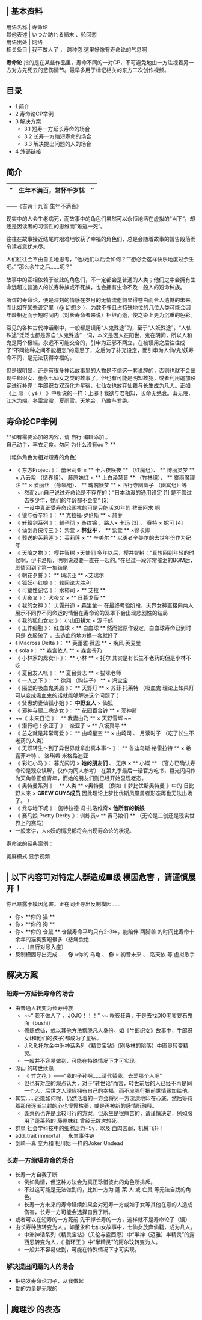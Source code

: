 |  **基本资料**  
---  
用语名称  |  寿命论   
其他表述  |  いつか訪れる結末  、轮回恋   
用语出处  |  网络   
相关条目  |  我不做人了  ，  跨种恋  这里好像有寿命论的气息啊  </br>  
  
**寿命论** 指的是在某些作品里，寿命不同的一对CP，不可避免地由一方注视着另一方对方先死去的悲伤情节。最早多用于标记相关的东方二次创作视频。

##  目录

  * 1  简介 
  * 2  寿命论CP举例 
  * 3  解决方案 
    * 3.1  短寿一方延长寿命的场合 
    * 3.2  长寿一方缩短寿命的场合 
    * 3.3  解决提出问题的人的场合 
  * 4  外部链接 

##  简介

|  “  |  **生年不满百，常怀千岁忧** |  ”   
---|---|---  
——《古诗十九首·生年不满百》  
  
现实中的人会生老病死，而故事中的角色们虽然可以永恒地活在虚拟的“当下”，却还是因读者的习惯性的思维而“难逃一死”。

往往在故事接近结尾时艰难地收获了幸福的角色们，总是会随着故事的暂告段落而令读者意犹未尽。

人们往往会不由自主地思考，“他/她们以后会如何？”“想必会这样快乐地度过余生吧。”“那么余生之后......呢？”

故事中的互相依赖于彼此的角色们，不一定都会是普通的人类；他们之中会拥有生命远超过普通人的长寿种族或不死族，也会拥有生命不及一般人的短命种族。

所谓的寿命论，便是深刻的情感在岁月的无情流逝前显得苍白而令人遗憾的未来。而比如在某些设定里（@  幻想乡
），为数不多且占特殊地位的几位人类可能会因年龄相近而于短时间内（对长寿命者来说）相继而逝，使之染上更为沉重的色彩。

常见的各种古代神话剧中，一般都是误用“人鬼殊途”的，至于“人妖殊途”，“人仙殊途”泛泛也都是源自“人鬼殊途”一词，本义是因人在阳世，鬼在阴间，所以人和鬼是两个极端，永远不可能交合的，引申为正邪不两立，在被误用之后往往成了“不同物种之间不能相恋”的意思了，之后为了补充设定，而引申为人仙/鬼/妖寿命不同，是无法获得幸福的。

但是很明显，还是有很多神话故事里的人物是不信这一套说辞的，否则也就不会出现牛郎织女、董永七仙女之类的故事了，但也有可能是明知故犯，或者利用追加设定进行补完：牛郎织女双双化为星宿，七仙女也放弃仙籍与长生成为凡人。正如《上
邪  （  yé  ）  》中所说的一样：上邪！我欲与君相知，长命无绝衰。山无陵，江水为竭。冬雷震震，夏雨雪。天地合，乃敢与君绝。

##  寿命论CP举例

**如有需要添加的内容，请 自行  编辑添加  。  
自己动手，丰衣足食。勿问  为什么没有oo？  **

（粗体角色为相对短寿的角色）

  * 《  东方Project  》：  蕾米莉亚  × ** 十六夜咲夜  ** （红魔组）、 ** 博丽灵梦  ** ×  八云紫  （结界组）、  藤原妹红  × ** 上白泽慧音  ** （竹林组）、 ** 雾雨魔理沙  ** ×  爱丽丝  （咏唱组）、 ** 魂魄妖梦  ** ×  西行寺幽幽子  （幽冥组）等 
    * 然而zun自己说过寿命论是不存在的：“日本动漫的通用设定  [1]  是不管过去多少年，她们的年龄都不会变”  [2] 
    * 一设中真正受寿命论困扰的可是只能活30年的  稗田阿求  啊 
  * 《  狼与香辛料  》： ** 克拉福·罗伦斯  ** ×  赫萝 
  * 《  轩辕剑系列  》：  辅子彻  ×  桑纹锦  、路人×  卡玛  [3]  、  赛特  ×  妮可  [4] 
  * 《  仙剑奇侠传三  》：  紫萱  × **林业平** 、 ** 紫萱  ** ×徐长卿 
  * 《  葬送的芙莉莲  》：  芙莉莲  × ** 辛美尔  ** 以勇者辛美尔的去世年份作为纪年 
  * 《  天降之物  》：  樱井智树  ×天使们  多年以后，樱井智树：“真想回到年轻的时候啊，伊卡洛斯，明明说过要一直在一起的。”在经过一段非常催泪的BGM后，剧情回到了第一集结尾 
  * 《  朝花夕誓  》： ** 玛琪亚  ** ×艾瑞尔 
  * 《  狐妖小红娘  》：  轮回论大胜利 
  * 《  可塑性记忆  》：  水柿司  × ** 艾拉  **
  * 《  犬夜叉  》：  犬夜叉  × ** 日暮戈薇  **
  * 《  我的女神  》：  贝露丹迪  ×  森里萤一  在最终考验阶段，天界女神直接向两人展示不同界不同命运的情侣在寿命论的笼罩下会出现悲剧性的结局 
  * 《  我的狐仙女友  》：  小山田耕太  ×  源千鹤 
  * 《  工作细胞  》：  红血球  × ** 白血球  ** 然而据原作设定，白血球寿命已到时只是  衣服破了  ，去造血的地方换一套就好了 
  * 《  Macross Delta  》： ** 芙蕾雅·薇恩  ** ×  疾风·英麦曼 
  * 《  sola  》： ** 森宫依人  ** ×  森宫苍乃 
  * 《  小林家的龙女仆  》： ** 小林  ** ×  托尔  其实是有长生不老药的但是小林不吃 
  * 《  夏目友人帐  》： ** 夏目贵志  ** ×  猫咪老师 
  * 《  一人之下  》： ** 徐翔  （狗娃子） ** ×  冯宝宝 
  * 《  隔壁的吸血鬼美眉  》： ** 天野灯  ** ×  苏菲·托莱特  （吸血鬼  理论上如果灯可以变成吸血鬼的话就能够解决这个问题了  ） 
  * 《  贤惠幼妻仙狐小姐  》： **中野玄人** ×  仙狐 
  * 《  邪神与厨二病少女  》： ** 花园百合铃  ** ×  邪神酱 
  * ~~《 未来日记  》： ** 我妻由乃  ** ×  天野雪辉  ~~
  * 《  潜行吧！奈亚子  》：  奈亚子  × ** 八坂真寻  **
  * 《  总之就是非常可爱  》： ** 由崎星空  ** ×  由崎司  、  月读时子  （吃了长生不老药的人类） 
  * 《  无职转生～到了异世界就拿出真本事～  》： ** 鲁迪乌斯·格雷拉特  ** ×  希露菲叶特  、  洛琪希·米格路迪亚 
  * 《  彩虹小马  》：  暮光闪闪  × **她的朋友们** 、  无序  × ** 小蝶  ** （官方已确认寿命论是观众误解，仅作为同人参考）  在第九季最后一话官方吃书，暮光闪闪作为天角兽正值青年，而她的朋友们则已经开始显现老态。 
  * 《  奥特曼系列  》： ** 人类  ** ×奥特曼 （例如《  梦比优斯奥特曼  》中的  日比野未来  × **CREW GUYS成员** 因此理论上梦比优斯凤凰勇者形态再也无法出场了。  ） 
  * 《  龙与地下城  》：施特拉德·冯·扎洛维奇× **他所有的新娘**
  * 《  赛马娘 Pretty Derby  》：训练员× ** 赛马娘们  ** （无论是二创还是现实世界上的赛马） 
  * 一般来讲，人×妖的情况都将会出现寿命论的状况。 

寿命论的经典案例：

宽屏模式  显示视频

|  以下内容可对特定人群造成■级  模因危害  ，请谨慎展开！  
---  
你已暴露于模因危害。正在同步导出反制模因…… </br>

  * 你× **你的 猫  **
  * 你× **你的 狗  **
  * 你× **你的 仓鼠  ** 仓鼠寿命平均只有2-3年，能陪伴  两脚兽  的时间比寿命十余年的猫狗要短很多（悲痛欲绝 
  * ……（自行对号入座） 
  * 反制模因导出完成……  **你** ×你的  乌龟  、 **你** ×  初音未来  、  洛天依  等  虚拟歌手 

  
  
##  解决方案

###  短寿一方延长寿命的场合

  * 由普通人转变为长寿种族 
    * ~~“ 我不做人了  ，JOJO！！！” ~~ 咲夜狂喜，于是去找DIO老爹要石鬼面（bushi） 
    * 修炼成仙，或以其他方法摆脱凡人身份。如《牛郎织女》故事中，牛郎织女(和他们的孩子)都成为了星宿。 
    * J.R.R.托尔金中洲神话系列《精灵宝钻》（刚多林的陷落）中图奥转变精灵。 
    * 一般并不容易做到，可能在特殊情况下才可实现。 
  * 涂山  的转世续缘 
    * 《  竹之花  》——“我的子孙啊……请代替我，去爱那个人吧” 
    * 但也有对应的观点认为，对于“转世论”而言，转世前后的人已经不再是同一个人，后世之人理应拥有自己的幸福，而不应强行把前世情缘加给他。 
  * 其实......还能如何呢，仍然活着的一方会将另一方深深地印在心底，然后等待着那份逐渐尘封的心也慢慢枯萎，或是再被新的感情所融释。 
    * 蓬莱药也许是比较可行的方案。但永生是很痛苦的，请谨慎决定，例如服用了蓬莱药的  藤原妹红  曾经无数次想死。 
  * 群星  社会学科技中的细胞活力+5y，以及  血肉苦弱，机械飞升！ 
  * add_trait immortal  ，  永生事件链 
  * 剑崎一真  变为和  相川始  一样的Joker Undead 

###  长寿一方缩短寿命的场合

  * 长寿一方自我了断 
    * 例如殉情，但这种方法会为真正珍惜彼此的角色所排斥。 
    * 不过这可能是无法做到的，比如一方为  蓬  莱  人  或  亡灵  等无法自戕的角色。 
    * 长寿一方未来的寿命延续如果会对短寿一方或如子女等其他在意的人造成伤害，长寿一方可能会选择自我了断。 
  * 或者可以在短寿的一方死前  先干掉长寿的一方，这样就不是寿命论了（误） 
  * 由长寿种族转变为人  。如董永和七仙女故事中，七仙女放弃仙籍，成为凡人。 
    * 中洲神话系列《精灵宝钻》（贝伦与露西恩）中“半神（迈雅）半精灵”的露西恩转变为人，《  指环王  》中“半精灵”的阿尔玟转变为人。 
    * 一般并不容易做到，可能在特殊情况下才可实现。 

###  解决提出问题的人的场合

  * 拒绝发寿命论刀子，从我做起 
  * 爱的力量是无限的 

|  魔理沙  的表态  
---  
  